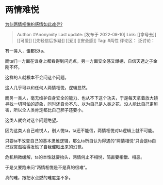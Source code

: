 # 两情难悦
[为何两情相悦的感情如此难寻?](https://www.zhihu.com/question/502139788/answer/2667261940)

> Author: #Anonymity
> Last update: [发布于 2022-09-10]
> Link: [[拿号去]] [[可爱]] [[先轻信后多疑]] [[爱]] [[安全感]]
> Tag: #两性
> 评论区：
> 泛讨论：

有一类人，谁都悦ta。

而ta们一方面在谁身上都看得到闪光点，另一方面安全感又爆棚，自信天选之子金刚不坏。

这样的人就根本不会问这个问题。

这人几乎可以和任何人两情相悦，逻辑显然。

而另一类人，毫无维护自身安全的能力、也从不下这个功夫，于是每天拿着放大镜寻找一切可怕的迹象，同时还自命不凡、以为自己是人类之花，没人能比自己更厉害，所以全人类肯定都比自己胆子还要小。

这类人就会对这个问题绝望。

因为这类人自己难悦人，别人悦ta，ta还不能信，两情相悦对ta逻辑上就不可能。

只要ta不改变自己的基本思维逻辑，那么ta所自认为得遇的“两情相悦“只会是ta自己寂寞孤独得发慌了自我催眠出来的幻觉。

危机稍微缓解，ta的本性就要抬头，两情何止不相悦，简直要相憎、相恶。

于是又要跑来问“两情相悦是不是真的很难”。

真的难，跟把水点燃的难度差不多。
